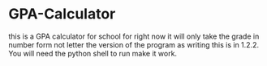# GPA-Calculator
this is a GPA calculator for school
for right now it will only take the grade in number form not letter 
the version of the program as writing this is in 1.2.2. You will need the python shell to run make it work.

